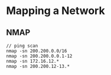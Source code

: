 # Mapping a Network

## NMAP

```
// ping scan
nmap -sn 200.200.0.0/16
nmap -sn 200.200.0.0.1-12
nmap -sn 172.16.12.*
nmap -sn 200.200.12-13.*
```
